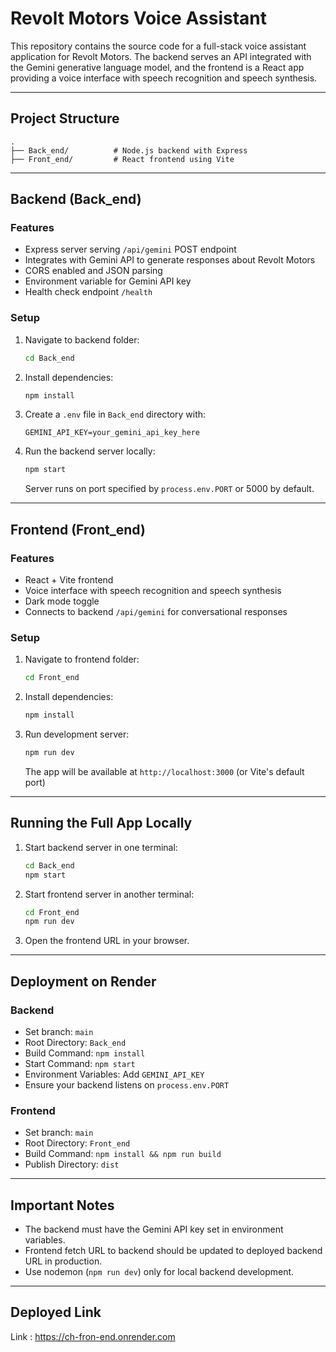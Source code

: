 # Revolt Motors Voice Assistant

This repository contains the source code for a full-stack voice assistant application for Revolt Motors. The backend serves an API integrated with the Gemini generative language model, and the frontend is a React app providing a voice interface with speech recognition and speech synthesis.

---

## Project Structure

```
.
├── Back_end/          # Node.js backend with Express
├── Front_end/         # React frontend using Vite
```

---

## Backend (Back\_end)

### Features

* Express server serving `/api/gemini` POST endpoint
* Integrates with Gemini API to generate responses about Revolt Motors
* CORS enabled and JSON parsing
* Environment variable for Gemini API key
* Health check endpoint `/health`

### Setup

1. Navigate to backend folder:

   ```bash
   cd Back_end
   ```

2. Install dependencies:

   ```bash
   npm install
   ```

3. Create a `.env` file in `Back_end` directory with:

   ```
   GEMINI_API_KEY=your_gemini_api_key_here
   ```

4. Run the backend server locally:

   ```bash
   npm start
   ```

   Server runs on port specified by `process.env.PORT` or 5000 by default.

---

## Frontend (Front\_end)

### Features

* React + Vite frontend
* Voice interface with speech recognition and speech synthesis
* Dark mode toggle
* Connects to backend `/api/gemini` for conversational responses

### Setup

1. Navigate to frontend folder:

   ```bash
   cd Front_end
   ```

2. Install dependencies:

   ```bash
   npm install
   ```

3. Run development server:

   ```bash
   npm run dev
   ```

   The app will be available at `http://localhost:3000` (or Vite's default port)

---

## Running the Full App Locally

1. Start backend server in one terminal:

   ```bash
   cd Back_end
   npm start
   ```

2. Start frontend server in another terminal:

   ```bash
   cd Front_end
   npm run dev
   ```

3. Open the frontend URL in your browser.

---

## Deployment on Render

### Backend

* Set branch: `main`
* Root Directory: `Back_end`
* Build Command: `npm install`
* Start Command: `npm start`
* Environment Variables: Add `GEMINI_API_KEY`
* Ensure your backend listens on `process.env.PORT`

### Frontend

* Set branch: `main`
* Root Directory: `Front_end`
* Build Command: `npm install && npm run build`
* Publish Directory: `dist`

---

## Important Notes

* The backend must have the Gemini API key set in environment variables.
* Frontend fetch URL to backend should be updated to deployed backend URL in production.
* Use nodemon (`npm run dev`) only for local backend development.

---

## Deployed Link

Link : https://ch-fron-end.onrender.com

